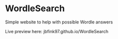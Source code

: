 # WordleSearch
Simple website to help with possible Wordle answers

Live preview here:
jbfink97.github.io/WordleSearch